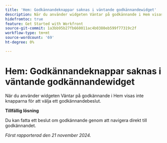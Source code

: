 ```yaml
---
title: 'Hem: Godkännandeknappar saknas i väntande godkännandewidget'
description: När du använder widgeten Väntar på godkännande i Hem visas inte knapparna för att välja ett godkännandebeslut.
hidefromtoc: true
feature: Get Started with Workfront
source-git-commit: 1a3bb95b27fb660011ac4b0380eb599f77319c2f
workflow-type: tm+mt
source-wordcount: '69'
ht-degree: 0%

---
```


# Hem: Godkännandeknappar saknas i väntande godkännandewidget

När du använder widgeten Väntar på godkännande i Hem visas inte knapparna för att välja ett godkännandebeslut.

**Tillfällig lösning**

Du kan fatta ett beslut om godkännande genom att navigera direkt till godkännandet.

_Först rapporterad den 21 november 2024._
